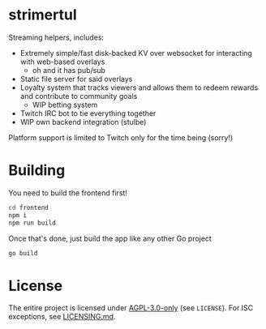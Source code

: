 # strimertul

Streaming helpers, includes:

- Extremely simple/fast disk-backed KV over websocket for interacting with web-based overlays
  - oh and it has pub/sub
- Static file server for said overlays
- Loyalty system that tracks viewers and allows them to redeem rewards and contribute to community goals
  - WIP betting system
- Twitch IRC bot to tie everything together
- WIP own backend integration (stulbe)

Platform support is limited to Twitch only for the time being (sorry!)

# Building

You need to build the frontend first!

```sh
cd frontend
npm i
npm run build
```

Once that's done, just build the app like any other Go project

```sh
go build
```

# License

The entire project is licensed under [AGPL-3.0-only](LICENSE) (see `LICENSE`). For ISC exceptions, see [LICENSING.md](LICENSING.md).
